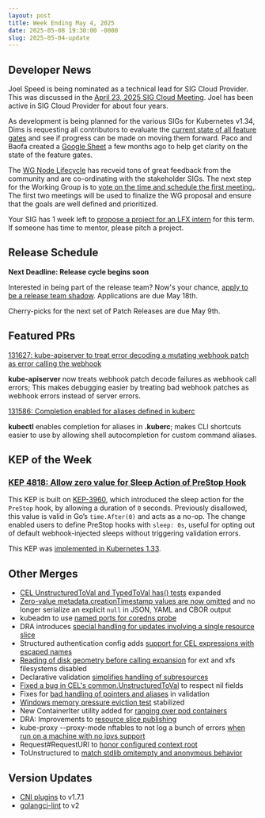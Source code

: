 ```yaml
---
layout: post
title: Week Ending May 4, 2025
date: 2025-05-08 19:30:00 -0000
slug: 2025-05-04-update
---
```


## Developer News

Joel Speed is being nominated as a technical lead for SIG Cloud Provider. This was discussed in the [April 23, 2025 SIG Cloud Meeting](https://docs.google.com/document/d/1OZE-ub-v6B8y-GuaWejL-vU_f9jsjBbrim4LtTfxssw/edit?tab=t.0#heading=h.y29cpq3g6i2i). Joel has been active in SIG Cloud Provider for about four years.

As development is being planned for the various SIGs for Kubernetes v1.34, Dims is requesting all contributors to evaluate the [current state of all feature gates](https://gist.github.com/dims/a0ecf5de51235968e12b9d6b62ac3a83) and see if progress can be made on moving them forward. Paco and Baofa created a [Google Sheet](https://docs.google.com/spreadsheets/d/1IxBtCeWOI8qWjF5jauT7pzfKwJssEhHErS4L6VcHgnU/edit?gid=0#gid=0) a few months ago to help get clarity on the state of the feature gates.

The [WG Node Lifecycle](https://github.com/kubernetes/community/pull/8396) has recveid tons of great feedback from the community and are co-ordinating with the stakeholder SIGs. The next step for the Working Group is to [vote on the time and schedule the first meeting.](https://doodle.com/group-poll/participate/dw72PQgd/vote). The first two meetings will be used to finalize the WG proposal and ensure that the goals are well defined and prioritized.

Your SIG has 1 week left to [propose a project for an LFX intern](https://github.com/cncf/mentoring/tree/main/programs/lfx-mentorship/2025/02-Jun-Aug) for this term.  If someone has time to mentor, please pitch a project.

## Release Schedule

**Next Deadline: Release cycle begins soon**

Interested in being part of the release team?  Now's your chance, [apply to be a release team shadow](https://forms.gle/hH85eUDU1fDUf3uz9).  Applications are due May 18th.

Cherry-picks for the next set of Patch Releases are due May 9th.

## Featured PRs

[131627: kube-apiserver to treat error decoding a mutating webhook patch as error calling the webhook](https://github.com/kubernetes/kubernetes/pull/131627)

**kube-apiserver** now treats webhook patch decode failures as webhook call errors; This makes debugging easier by treating bad webhook patches as webhook errors instead of server errors.

[131586: Completion enabled for aliases defined in kuberc](https://github.com/kubernetes/kubernetes/pull/131586)

**kubectl** enables completion for aliases in **.kuberc**; makes CLI shortcuts easier to use by allowing shell autocompletion for custom command aliases.

## KEP of the Week
### [KEP 4818: Allow zero value for Sleep Action of PreStop Hook](https://github.com/kubernetes/enhancements/blob/master/keps/sig-node/4818-allow-zero-value-for-sleep-action-of-prestop-hook/README.md)

This KEP is built on [KEP-3960](https://github.com/kubernetes/enhancements/tree/master/keps/sig-node/3960-pod-lifecycle-sleep-action), which introduced the sleep action for the `PreStop` hook, by allowing a duration of `0` seconds. Previously disallowed, this value is valid in Go’s `time.After(0)` and acts as a no-op. The change enabled users to define PreStop hooks with `sleep: 0s`, useful for opting out of default webhook-injected sleeps without triggering validation errors.

This KEP was [implemented in Kubernetes 1.33](https://github.com/kubernetes/enhancements/blob/master/keps/sig-node/4818-allow-zero-value-for-sleep-action-of-prestop-hook/README.md).

## Other Merges

* [CEL UnstructuredToVal and TypedToVal has() tests](https://github.com/kubernetes/kubernetes/pull/131596) expanded
* [Zero-value metadata.creationTimestamp values are now omitted](https://github.com/kubernetes/kubernetes/pull/130989) and no longer serialize an explicit `null` in JSON, YAML and CBOR output
* kubeadm to use [named ports for coredns probe](https://github.com/kubernetes/kubernetes/pull/131587)
* DRA introduces [special handling for updates involving a single resource slice](https://github.com/kubernetes/kubernetes/pull/131581)
* Structured authentication config adds [support for CEL expressions with escaped names](https://github.com/kubernetes/kubernetes/pull/131574)
* [Reading of disk geometry before calling expansion](https://github.com/kubernetes/kubernetes/pull/131568) for ext and xfs filesystems disabled
* Declarative validation [simplifies handling of subresources](https://github.com/kubernetes/kubernetes/pull/131560)
* [Fixed a bug in CEL's common.UnstructuredToVal](https://github.com/kubernetes/kubernetes/pull/131559) to respect nil fields
* Fixes for [bad handling of pointers and aliases](https://github.com/kubernetes/kubernetes/pull/131399) in validation
* [Windows memory pressure eviction test](https://github.com/kubernetes/kubernetes/pull/131296) stabilized
* New ContainerIter utility added for [ranging over pod containers](https://github.com/kubernetes/kubernetes/pull/131264)
* DRA: Improvements to [resource slice publishing](https://github.com/kubernetes/kubernetes/pull/131246)
* kube-proxy --proxy-mode nftables to not log a bunch of errors [when run on a machine with no ipvs support](https://github.com/kubernetes/kubernetes/pull/131243)
* Request#RequestURI to [honor configured context root](https://github.com/kubernetes/kubernetes/pull/131165)
* ToUnstructured to [match stdlib omitempty and anonymous behavior](https://github.com/kubernetes/kubernetes/pull/131029)

## Version Updates

* [CNI plugins](https://github.com/kubernetes/kubernetes/pull/131602) to v1.7.1
* [golangci-lint](https://github.com/kubernetes/kubernetes/pull/131477) to v2
